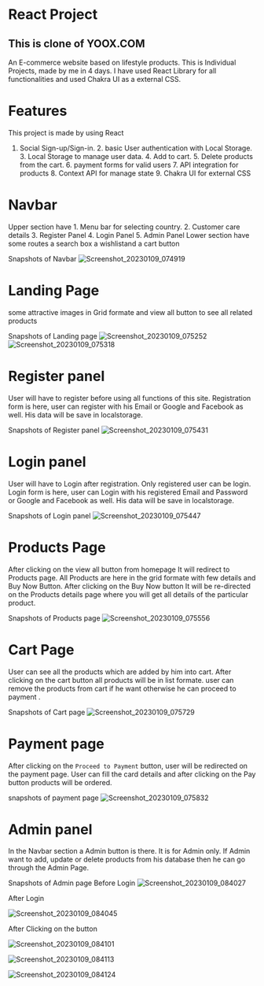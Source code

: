 # React Project

## This is clone of YOOX.COM 
An E-commerce website based on lifestyle products. This is Individual Projects, made by me in 4 days. I have used React Library for all functionalities and used Chakra UI as a external CSS.

# Features 
This project is made by using React
1. Social Sign-up/Sign-in. 2. basic User authentication with Local Storage. 3. Local Storage to manage user data. 4. Add to cart. 5. Delete products from the cart. 6. payment forms for valid users 7. API integration for products 8. Context API for manage state 9. Chakra UI for external CSS

# Navbar 
Upper section have 1. Menu bar for selecting country. 2. Customer care details 3. Register Panel 4. Login Panel 5. Admin Panel
Lower section have some routes a search box a wishlistand a cart button 

 Snapshots of Navbar
![Screenshot_20230109_074919](https://user-images.githubusercontent.com/103635770/211332793-1b301897-ac2b-4171-a3d4-0da4b1d64d7f.png)

# Landing Page
some attractive images in Grid formate and view all button to see all related products 

Snapshots of Landing page
![Screenshot_20230109_075252](https://user-images.githubusercontent.com/103635770/211335007-a2052a1c-2a6c-43f1-a957-f884383ded6c.png)
![Screenshot_20230109_075318](https://user-images.githubusercontent.com/103635770/211335045-1cd01f4e-372e-4ff9-b18e-c8bd2bd2335a.png)

# Register panel
User will have to register before using all functions of this site. Registration form is here, user can register with his Email or Google and Facebook as well. His data will be save in localstorage.

Snapshots of Register panel
![Screenshot_20230109_075431](https://user-images.githubusercontent.com/103635770/211337430-a56880ad-77af-4bba-8210-beb0030d1c79.png)

# Login panel
User will have to Login after registration. Only registered user can be login. Login form is here, user can Login with his registered Email and Password or Google and Facebook as well. His data will be save in localstorage.

Snapshots of Login panel
![Screenshot_20230109_075447](https://user-images.githubusercontent.com/103635770/211338030-f007e4e0-17f3-4572-b83c-dbee0d6f9e0c.png)


# Products Page
After clicking on the view all button from homepage It will redirect to Products page. All Products are here in the grid formate with few details and Buy Now Button. After clicking on the Buy Now button It will be re-directed on the Products details page where you will get all details of the particular product.

Snapshots of Products page
![Screenshot_20230109_075556](https://user-images.githubusercontent.com/103635770/211336168-53d40263-39d3-456e-a847-ed9442e74e2c.png)

# Cart Page
User can see all the products which are added by him into cart. After clicking on the cart button all products will be in list formate. user can remove the products from cart if he want otherwise he can proceed to payment .

Snapshots of Cart page
![Screenshot_20230109_075729](https://user-images.githubusercontent.com/103635770/211339104-d19233c5-d744-4279-be3f-38be5fe24d27.png)

# Payment page
After clicking on the `Proceed to Payment` button, user will be redirected on the payment page. User can fill the card details and after clicking on the Pay button products will be ordered.

snapshots of payment page
![Screenshot_20230109_075832](https://user-images.githubusercontent.com/103635770/211339950-942d8db6-d699-467c-a35d-bc0dd7c43e4d.png)

# Admin panel
In the Navbar section a Admin button is there. It is for Admin only. If Admin want to add, update or delete products from his database then he can go through the Admin Page. 

Snapshots of Admin page
Before Login
![Screenshot_20230109_084027](https://user-images.githubusercontent.com/103635770/211340979-dea2775f-1f72-47d6-8945-58c0319339da.png)

After Login

![Screenshot_20230109_084045](https://user-images.githubusercontent.com/103635770/211341039-8ff890ef-19e9-4446-bc0a-c5250b3a8b1c.png)

After Clicking on the button


![Screenshot_20230109_084101](https://user-images.githubusercontent.com/103635770/211341129-4ee71dfb-fa3a-4d13-a793-22d816a7c84a.png)


![Screenshot_20230109_084113](https://user-images.githubusercontent.com/103635770/211341161-548c556b-0d81-4b13-9a76-e2ee8b16258b.png)


![Screenshot_20230109_084124](https://user-images.githubusercontent.com/103635770/211341188-8b569656-9f16-465b-8b81-73200f5e0be7.png)
